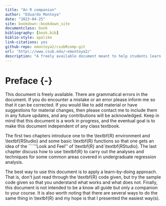 ```yaml
--- 
title: "An R companion"
author: "Eduardo Montoya"
date: "2023-04-25"
site: bookdown::bookdown_site
documentclass: book
bibliography: [book.bib]
biblio-style: apalike
link-citations: yes
github-repo: emontoya2/csubRcomp-git
url: 'http\://www.csub.edu/~emontoya2/'
description: "A freely available document meant to help students learn R concurrently with the material of the course."
---
```






# Preface {-}


This document is freely available. There are grammatical errors in the document. If you do encounter a mistake or an error please inform me so that it can be corrected. If you would like to add material or have suggestions for material changes, then please contact me to include them in any future updates, and any contributions will be acknowledged. Keep in mind that this document is a work in progress, and the eventual goal is to make this document independent of any class textbook.

The first two chapters introduce one to the \textbf{R} environment and \textbf{RStudio} and some basic \textbf{R} functions so that one gets an idea of the ````''Look and Feel'' of \textbf{R} and \textbf{RStudio}. The last chapter discuss how to use \textbf{R} to carry out the analyses and techniques for some common areas covered in undergraduate regression analysis.

The best way to use this document is to apply a learn-by-doing approach. That is, don't just read through the \textbf{R} code given, but try the sample code given so that you understand what works and what does not. Finally, this document is not intended to be a know all guide but only a companion to your course. It is also worth noting that there are several ways to do the same thing in \textbf{R} and my hope is that I presented the easiest way(s).
 
 
